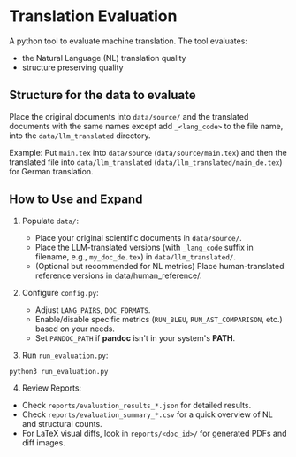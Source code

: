 # Translation Evaluation

A python tool to evaluate machine translation. The tool evaluates:
- the Natural Language (NL) translation quality
- structure preserving quality

## Structure for the data to evaluate
Place the original documents into `data/source/` and the translated documents with the same names except add `_<lang_code>` to the file name, into the `data/llm_translated` directory.

Example:
Put `main.tex` into `data/source` (`data/source/main.tex`) and then the translated file into `data/llm_translated` (`data/llm_translated/main_de.tex`) for German translation.

## How to Use and Expand

1. Populate `data/`:
    - Place your original scientific documents in `data/source/`.
    - Place the LLM-translated versions (with `_lang_code` suffix in filename, e.g., `my_doc_de.tex`) in `data/llm_translated/`.
    - (Optional but recommended for NL metrics) Place human-translated reference versions in data/human_reference/.

2. Configure `config.py`:
    - Adjust `LANG_PAIRS`, `DOC_FORMATS`.
    - Enable/disable specific metrics (`RUN_BLEU`, `RUN_AST_COMPARISON`, etc.) based on your needs.
    - Set `PANDOC_PATH` if **pandoc** isn't in your system's **PATH**.

3. Run `run_evaluation.py`:
```py
python3 run_evaluation.py
```
4. Review Reports:
- Check `reports/evaluation_results_*.json` for detailed results.
- Check `reports/evaluation_summary_*.csv` for a quick overview of NL and structural counts.
- For LaTeX visual diffs, look in `reports/<doc_id>/` for generated PDFs and diff images.
